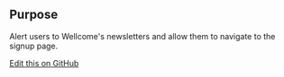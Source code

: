 ## Purpose

Alert users to Wellcome's newsletters and allow them to navigate to the signup page.

[Edit this on GitHub](https://github.com/wellcometrust/wellcomecollection.org/edit/master/common/views/components/NewsletterPromo/README.md)
